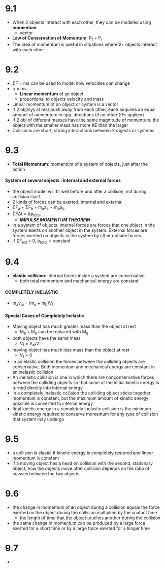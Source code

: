 # 9.1
- When 2 objects interact with each other, they can be modeled using **momentum**
	- vector
- **Law of Conservation of Momentum**: P<sub>f</sub> = P<sub>i</sub>
- The idea of momentum is useful in situations where 2+ objects interact with each other
# 9.2
- ΣF = ma can be used to model how velocities can change
- p = mv
	- **Linear momentum** of an object
	- proportional to objects velocity and mass
- Linear momentum of an object or system is a vector
- If 2 obj/sys at rest push away from each other, each acquires an equal amount of momentum in opp. directions (if no other ΣFs applied)
- If 2 obj of different masses have the same magnitude of momentum, the object with the smaller mass has more KE than the larger
- Collisions are short, strong interactions between 2 objects or systems
# 9.3
- **Total Momentum**: momentum of a system of objects, just after the action

#### System of several objects : internal and external forces
- the object model will fit well before and after a collison, not during collision itself
- 2 kinds of forces can be exerted, internal and external
- ΣF<sub>a</sub> + ΣF<sub>b</sub> = m<sub>a</sub>a<sub>a</sub> + m<sub>b</sub>a<sub>b</sub>
- ΣFΔt = Δp<sub>total</sub>
	- ***IMPULSE MOMENTUM THEOREM***
- In a system of objects, internal forces are forces that one object in the system exerts on another object in the system. External forces are forces exerted on objects in the system by other outside forces
- if ΣF<sub>ext</sub> = 0, p<sub>total</sub> = constant
# 9.4
- **elastic collision**: internal forces inside a system are conservative
	- both total momentum and mechanical energy are constant
#### COMPLETELY INELASTIC
- m<sub>a</sub>v<sub>ai</sub> = (m<sub>a</sub> + m<sub>b</sub>)V<sub>f</sub>
#### Special Cases of Completely Inelastic
- Moving object has much greater mass than the object at rest
	- M<sub>a</sub> + M<sub>b</sub> can be replaced with M<sub>a</sub>
- both objects have the same mass
	- V<sub>f</sub> = V<sub>ai</sub>/2
- moving object has much less mass than the object at rest
	- V<sub>f</sub> = 0
- in an elastic collision the forces between the colliding objects are conservative. Both momentum and mechanical energy are constant in an inelastic collision.
- An inelastic collision is one in which there are nonconservative forces between the colliding objects so that some of the initial kinetic energy is turned directly into internal energy. 
- In a completely inelastic collision the colliding object sticks together. momentum is constant, but the maximum amount of kinetic energy possible is converted to internal energy
- final kinetic energy in a completely inelastic collision is the minimum kinetic energy required to conserve momentum for any type of collision that system may undergo
# 9.5
- a collision is elastic if kinetic energy is completely restored and linear momentum is constant
- if a moving object has a head on collision with the second, stationary object, how the objects move after collision depends on the ratio of masses between the two objects
# 9.6
- the change in momentum of an object during a collision equals the force exerted on the object during the collision multiplied by the contact time
	- the length of time that the object touches another during the collision
- the same change in momentum can be produced by a large force exerted for a short time or by a large force exerted for a longer time
# 9.7
- 